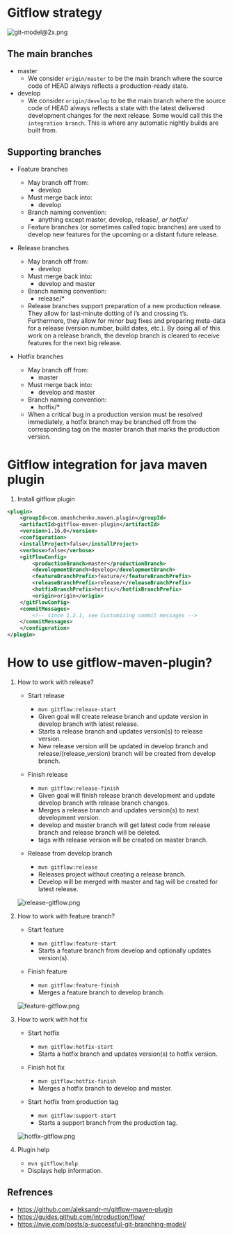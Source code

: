 # Gitflow strategy
![git-model@2x.png](https://nvie.com/img/git-model@2x.png)

## The main branches 

- master
    - We consider `origin/master` to be the main branch where the source code of HEAD always reflects a production-ready state.
- develop
    - We consider `origin/develop` to be the main branch where the source code of HEAD always reflects a state with the latest delivered development changes for the next release. Some would call this the `integration branch`. This is where any automatic nightly builds are built from.

## Supporting branches

- Feature branches
    - May branch off from:
        - develop 
    - Must merge back into:
        - develop 
    - Branch naming convention:
        - anything except master, develop, release/*, or hotfix/*
    - Feature branches (or sometimes called topic branches) are used to develop new features for the upcoming or a distant future release. 

- Release branches
    - May branch off from:
        - develop
    - Must merge back into:
        - develop and master
    - Branch naming convention:
        - release/* 
    - Release branches support preparation of a new production release. They allow for last-minute dotting of i’s and crossing t’s. Furthermore, they allow for minor bug fixes and preparing meta-data for a release (version number, build dates, etc.). By doing all of this work on a release branch, the develop branch is cleared to receive features for the next big release.

- Hotfix branches
    - May branch off from:
        - master
    - Must merge back into:
        - develop and master
    - Branch naming convention:
        - hotfix/* 
    - When a critical bug in a production version must be resolved immediately, a hotfix branch may be branched off from the corresponding tag on the master branch that marks the production version.

# Gitflow integration for java maven plugin
1. Install gitflow plugin

```xml
<plugin>
    <groupId>com.amashchenko.maven.plugin</groupId>
    <artifactId>gitflow-maven-plugin</artifactId>
    <version>1.16.0</version>
    <configuration>
    <installProject>false</installProject>
    <verbose>false</verbose>
    <gitFlowConfig>
        <productionBranch>master</productionBranch>
        <developmentBranch>develop</developmentBranch>
        <featureBranchPrefix>feature/</featureBranchPrefix>
        <releaseBranchPrefix>release/</releaseBranchPrefix>
        <hotfixBranchPrefix>hotfix/</hotfixBranchPrefix>
        <origin>origin</origin>
    </gitFlowConfig>
    <commitMessages>
        <!-- since 1.2.1, see Customizing commit messages -->
    </commitMessages>
    </configuration>
</plugin>
```

# How to use gitflow-maven-plugin?

1. How to work with release?
    - Start release
        - `mvn gitflow:release-start` 
        - Given goal will create release branch and update version in develop branch with latest release.
        - Starts a release branch and updates version(s) to release version.
        - New release version will be updated in develop branch and release/(release_version) branch will be created from develop branch.

    - Finish release
        - `mvn gitflow:release-finish` 
        - Given goal will finish release branch development and update develop branch with release branch changes.
        - Merges a release branch and updates version(s) to next development version.
        - develop and master branch will get latest code from release branch and release branch will be deleted.
        - tags with release version will be created on master branch.
    
    - Release from develop branch
        - `mvn gitflow:release` 
        - Releases project without creating a release branch.
        - Develop will be merged with master and tag will be created for latest release.

    ![release-gitflow.png](release-gitflow.png)

2. How to work with feature branch?
    - Start feature
        - `mvn gitflow:feature-start` 
        - Starts a feature branch from develop and optionally updates version(s).

    - Finish feature
       - `mvn gitflow:feature-finish` 
       - Merges a feature branch to develop branch.
    
    ![feature-gitflow.png](feature-gitflow.png)

3. How to work with hot fix
    - Start hotfix
        - `mvn gitflow:hotfix-start` 
        - Starts a hotfix branch and updates version(s) to hotfix version.
    
    - Finish hot fix
        - `mvn gitflow:hotfix-finish` 
        - Merges a hotfix branch to develop and master.
    
    - Start hotfix from production tag
        - `mvn gitflow:support-start` 
        - Starts a support branch from the production tag.

    ![hotfix-gitflow.png](hotfix-gitflow.png)

4. Plugin help
    - `mvn gitflow:help` 
    - Displays help information.


## Refrences

- https://github.com/aleksandr-m/gitflow-maven-plugin
- https://guides.github.com/introduction/flow/
- https://nvie.com/posts/a-successful-git-branching-model/
